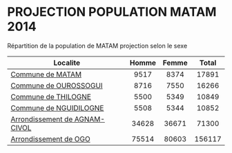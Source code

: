 # PROJECTION POPULATION MATAM 2014
	
Répartition de la population de MATAM projection selon le sexe
	
| Localite  | Homme | Femme | Total |
| --------- |:-----:|:-----:|:-----:|
| [Commune de MATAM](MATAM) | 9517 | 8374 | 17891 |
| [Commune de OUROSSOGUI](OUROSSOGUI) | 8716 | 7550 | 16266 |
| [Commune de THILOGNE](THILOGNE) | 5500 | 5349 | 10849 |
| [Commune de NGUIDILOGNE](NGUIDILOGNE) | 5508 | 5344 | 10852 |
| [Arrondissement de AGNAM-CIVOL](AGNAM-CIVOL) | 34628 | 36671 | 71300 |
| [Arrondissement de OGO](OGO) | 75514 | 80603 | 156117 |
